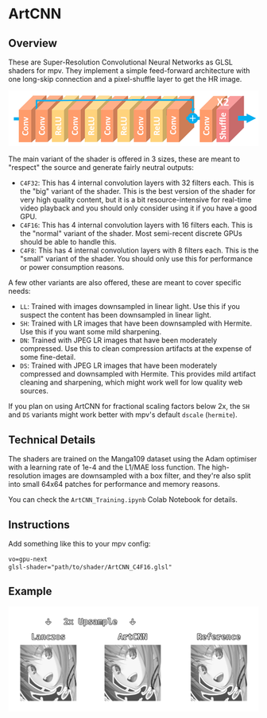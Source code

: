 # ArtCNN

## Overview
These are Super-Resolution Convolutional Neural Networks as GLSL shaders for mpv. They implement a simple feed-forward architecture with one long-skip connection and a pixel-shuffle layer to get the HR image.

![Model Architecture](./Images/model_architecture.png "Model Architecture")

The main variant of the shader is offered in 3 sizes, these are meant to "respect" the source and generate fairly neutral outputs:
- `C4F32`: This has 4 internal convolution layers with 32 filters each. This is the "big" variant of the shader. This is the best version of the shader for very high quality content, but it is a bit resource-intensive for real-time video playback and you should only consider using it if you have a good GPU.
- `C4F16`: This has 4 internal convolution layers with 16 filters each. This is the "normal" variant of the shader. Most semi-recent discrete GPUs should be able to handle this.
- `C4F8`: This has 4 internal convolution layers with 8 filters each. This is the "small" variant of the shader. You should only use this for performance or power consumption reasons.

A few other variants are also offered, these are meant to cover specific needs:
- `LL`: Trained with images downsampled in linear light. Use this if you suspect the content has been downsampled in linear light.
- `SH`: Trained with LR images that have been downsampled with Hermite. Use this if you want some mild sharpening.
- `DN`: Trained with JPEG LR images that have been moderately compressed. Use this to clean compression artifacts at the expense of some fine-detail.
- `DS`: Trained with JPEG LR images that have been moderately compressed and downsampled with Hermite. This provides mild artifact cleaning and sharpening, which might work well for low quality web sources.

If you plan on using ArtCNN for fractional scaling factors below 2x, the `SH` and `DS` variants might work better with mpv's default `dscale` (`hermite`).

## Technical Details
The shaders are trained on the Manga109 dataset using the Adam optimiser with a learning rate of 1e-4 and the L1/MAE loss function. The high-resolution images are downsampled with a box filter, and they're also split into small 64x64 patches for performance and memory reasons.

You can check the `ArtCNN_Training.ipynb` Colab Notebook for details.

## Instructions
Add something like this to your mpv config:
```
vo=gpu-next
glsl-shader="path/to/shader/ArtCNN_C4F16.glsl"
```

## Example
![Example](./Images/example.png "Example")
